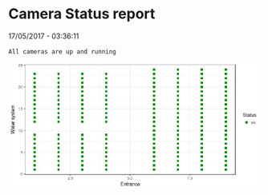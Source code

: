 Camera Status report
================
17/05/2017 - 03:36:11

    All cameras are up and running

![](camreport_files/figure-markdown_github/unnamed-chunk-2-1.png)
